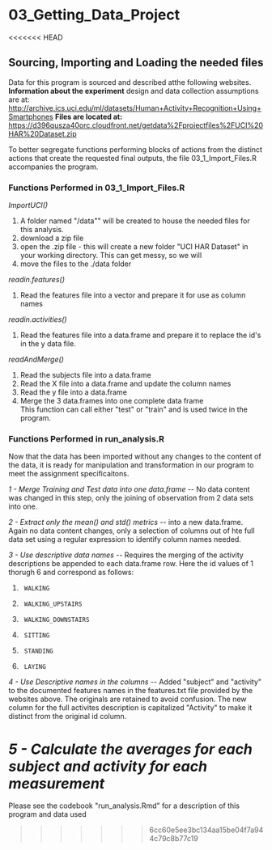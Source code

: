 03_Getting_Data_Project
=======================
<<<<<<< HEAD

## Sourcing, Importing and Loading the needed files
Data for this program is sourced and described atthe following websites.
**Information about the experiment** design and data collection assumptions are at:
http://archive.ics.uci.edu/ml/datasets/Human+Activity+Recognition+Using+Smartphones
**Files are located at:** https://d396qusza40orc.cloudfront.net/getdata%2Fprojectfiles%2FUCI%20HAR%20Dataset.zip

To better segregate functions performing blocks of actions from the distinct actions that create the requested final outputs, the file 03_1_Import_Files.R accompanies the program.
### Functions Performed in 03_1_Import_Files.R

*ImportUCI()*  
1. A folder named "/data"" will be created to house the needed files for this analysis.  
2. download a zip file  
3. open the .zip file - this will create a new folder "UCI HAR Dataset" in your working directory.  This can get messy, so we will  
4. move the files to the ./data folder  

*readin.features()*  
1. Read the features file into a vector and prepare it for use as column names  

*readin.activities()*  
1. Read the features file into a data.frame and prepare it to replace the id's in the y data file.  

*readAndMerge()*  
1. Read the subjects file into a data.frame  
2. Read the X file into a data.frame and update the column names  
3. Read the y file into a data.frame  
4. Merge the 3 data.frames into one complete data frame  
This function can call either "test" or "train" and is used twice in the program.

### Functions Performed in run_analysis.R  
Now that the data has been imported without any changes to the content of the data, it is ready for manipulation and transformation in our program to meet the assignment specificaitons.  

*1 - Merge Training and Test data into one data.frame* -- No data content was changed in this step, only the joining of observation from 2 data sets into one.   

*2 - Extract only the mean() and std() metrics* -- into a new data.frame. Again no data content changes, only a selection of columns out of hte full data set using a regular expression to identify column names needed.  

*3 - Use descriptive data names* -- Requires the merging of the activity descriptions be appended to each data.frame row. Here the id values of 1 thorugh 6 and correspond as follows:  
1.      WALKING  
2.    	WALKING_UPSTAIRS  
3.		WALKING_DOWNSTAIRS  
4.		SITTING  
5.		STANDING  
6.		LAYING  

*4 - Use Descriptive names in the columns* -- Added "subject" and "activity" to the documented features names in the features.txt file provided by the websites above. The originals are retained to avoid confusion. The new column for the full activites description is capitalized "Activity" to make it distinct from the original id column.   

*5 - Calculate the averages for each subject and activity for each measurement* 
=======
Please see the codebook "run_analysis.Rmd"  for a description of this program and data used
>>>>>>> 6cc60e5ee3bc134aa15be04f7a944c79c8b77c19
